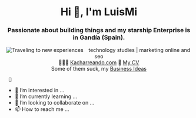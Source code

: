 <h1 align="center">Hi 👋, I'm LuisMi</h1>
<h3 align="center">Passionate about building things and my starship Enterprise is in Gandía (Spain).
</h3>
<p align='center'><img src="https://user-images.githubusercontent.com/2465189/132078229-ea0a5f22-1a3c-4a15-884d-42d4d5c7df56.jpg"
     alt="Traveling to new experiences"
     style="float: left; margin-right: 10px;" /></p>

<p align='center'>technology studies | marketing online and seo <br>👨🏻‍💻 <a href="https://kacharreando.com">Kacharreando.com</a> 📜 <a href="https://luismidelgado.notion.site/Hi-I-m-LuisMi-00464c3720e34b3cb2217c3aad34bf74">My CV<a><br>Some of them suck, my <a href="https://luismidelgado.notion.site/Business-ideas-0a9cd573bec141abaf1551bb5f3a7d27">Business Ideas</a></p>

     📜
     
- 👀 I’m interested in ...
- 🌱 I’m currently learning ...
- 💞️ I’m looking to collaborate on ...
- 📫 How to reach me ...

<!---
luismidelgado/luismidelgado is a ✨ special ✨ repository because its `README.md` (this file) appears on your GitHub profile.
You can click the Preview link to take a look at your changes.
<img src="https://user-images.githubusercontent.com/2465189/132078229-ea0a5f22-1a3c-4a15-884d-42d4d5c7df56.jpg"
     alt="Markdown Monster icon"
     style="float: left; margin-right: 10px;" />
--->
